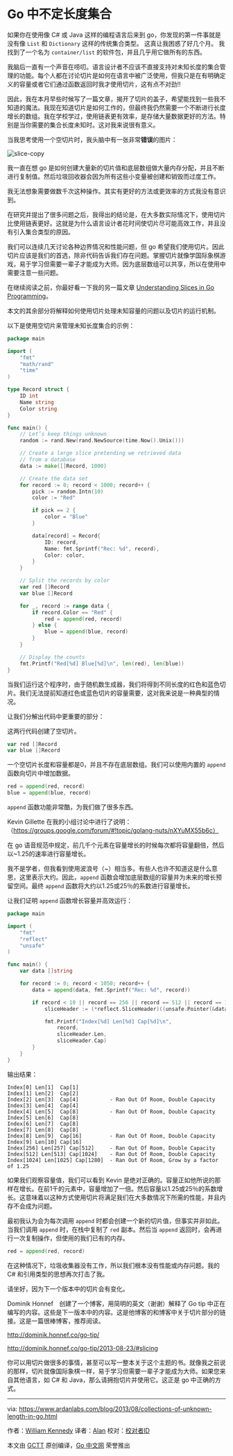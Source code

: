 
# Go 中不定长度集合

如果你在使用像 C# 或 Java 这样的编程语言后来到 go，你发现的第一件事就是没有像 `List` 和 `Dictionary` 这样的传统集合类型。 这真让我困惑了好几个月。 我找到了一个名为 `container/list` 的软件包，并且几乎用它做所有的东西。

我脑后一直有一个声音在唠叨。语言设计者不应该不直接支持对未知长度的集合管理的功能。每个人都在讨论切片是如何在语言中被广泛使用，但我只是在有明确定义的容量或者它们通过函数返回时我才使用切片，这有点不对劲!!

因此，我在本月早些时候写了一篇文章，揭开了切片的盖子，希望能找到一些我不知道的魔法。我现在知道切片是如何工作的，但最终我仍然需要一个不断进行长度增长的数组。我在学校学过，使用链表更有效率，是存储大量数据更好的方法。特别是当你需要的集合长度未知时。这对我来说很有意义。

当我思考使用一个空切片时，我头脑中有一张非常**错误**的图片：

![slice-copy](https://raw.githubusercontent.com/studygolang/gctt-images/master/collections-of-unknown-length/slice-copy.png)

我一直在想 go 是如何创建大量新的切片值和底层数组做大量内存分配，并且不断进行复制值。然后垃圾回收器会因为所有这些小变量被创建和销毁而过度工作。

我无法想象需要做数千次这种操作。其实有更好的方法或更效率的方式我没有意识到。

在研究并提出了很多问题之后，我得出的结论是，在大多数实际情况下，使用切片比使用链表更好。这就是为什么语言设计者花时间使切片尽可能高效工作，并且没有引入集合类型的原因。

我们可以连续几天讨论各种边界情况和性能问题，但 go 希望我们使用切片。因此切片应该是我们的首选，除非代码告诉我们存在问题。掌握切片就像学国际象棋游戏，易于学习但需要一辈子才能成为大师。因为底层数组可以共享，所以在使用中需要注意一些问题。

在继续阅读之前，你最好看一下我的另一篇文章 [Understanding Slices in Go Programming](http://www.goinggo.net/2013/08/understanding-slices-in-go-programming.html)。

本文的其余部分将解释如何使用切片处理未知容量的问题以及切片的运行机制。

以下是使用空切片来管理未知长度集合的示例：

```go
package main

import (
    "fmt"
    "math/rand"
    "time"
)

type Record struct {
    ID int
    Name string
    Color string
}

func main() {
    // Let’s keep things unknown
    random := rand.New(rand.NewSource(time.Now().Unix()))

    // Create a large slice pretending we retrieved data
    // from a database
    data := make([]Record, 1000)

    // Create the data set
    for record := 0; record < 1000; record++ {
        pick := random.Intn(10)
        color := "Red"

        if pick == 2 {
            color = "Blue"
        }

        data[record] = Record{
            ID: record,
            Name: fmt.Sprintf("Rec: %d", record),
            Color: color,
        }
    }

    // Split the records by color
    var red []Record
    var blue []Record

    for _, record := range data {
        if record.Color == "Red" {
            red = append(red, record)
        } else {
            blue = append(blue, record)
        }
    }

    // Display the counts
    fmt.Printf("Red[%d] Blue[%d]\n", len(red), len(blue))
}

```
当我们运行这个程序时，由于随机数生成器，我们将得到不同长度的红色和蓝色切片。我们无法提前知道红色或蓝色切片的容量需要，这对我来说是一种典型的情况。

让我们分解出代码中更重要的部分：

这两行代码创建了空切片。

```go
var red []Record
var blue []Record
```
一个空切片长度和容量都是0，并且不存在底层数组。我们可以使用内置的 `append` 函数向切片中增加数据。
```go
red = append(red, record)
blue = append(blue, record)
```
`append` 函数功能非常酷，为我们做了很多东西。

Kevin Gillette 在我的小组讨论中进行了说明：
（https://groups.google.com/forum/#!topic/golang-nuts/nXYuMX55b6c）

在 go 语音规范中规定，前几千个元素在容量增长的时候每次都将容量翻倍，然后以~1.25的速率进行容量增长。

我不是学者，但我看到使用波浪号（~）相当多。有些人也许不知道这是什么意思，这里表示大约。因此，`append` 函数会增加底层数组的容量并为未来的增长预留空间。最终 `append` 函数将大约以1.25或25％的系数进行容量增长。

让我们证明 `append` 函数增长容量并高效运行：

```go
package main

import (
    "fmt"
    "reflect"
    "unsafe"
)

func main() {
    var data []string

    for record := 0; record < 1050; record++ {
        data = append(data, fmt.Sprintf("Rec: %d", record))

        if record < 10 || record == 256 || record == 512 || record == 1024 {
            sliceHeader := (*reflect.SliceHeader)((unsafe.Pointer(&data)))

            fmt.Printf("Index[%d] Len[%d] Cap[%d]\n",
                record,
                sliceHeader.Len,
                sliceHeader.Cap)
        }
    }
}
```
输出结果：
```
Index[0] Len[1]  Cap[1]
Index[1] Len[2]  Cap[2]
Index[2] Len[3]  Cap[4]          - Ran Out Of Room, Double Capacity
Index[3] Len[4]  Cap[4]
Index[4] Len[5]  Cap[8]          - Ran Out Of Room, Double Capacity
Index[5] Len[6]  Cap[8]
Index[6] Len[7]  Cap[8]
Index[7] Len[8]  Cap[8]
Index[8] Len[9]  Cap[16]         - Ran Out Of Room, Double Capacity
Index[9] Len[10] Cap[16]
Index[256] Len[257] Cap[512]     - Ran Out Of Room, Double Capacity
Index[512] Len[513] Cap[1024]    - Ran Out Of Room, Double Capacity
Index[1024] Len[1025] Cap[1280]  - Ran Out Of Room, Grow by a factor of 1.25
```
如果我们观察容量值，我们可以看到 Kevin 是绝对正确的。容量正如他所说的那样在增长。在前1千的元素中，容量增加了一倍。然后容量以1.25或25％的系数增长。这意味着以这种方式使用切片将满足我们在大多数情况下所需的性能，并且内存不会成为问题。

最初我认为会为每次调用 `append` 时都会创建一个新的切片值，但事实并非如此。当我们调用 `append` 时，在栈中复制了 `red` 副本。然后当 `append` 返回时，会再进行一次复制操作，但使用的我们已有的内存。
```go
red = append(red, record)
```
在这种情况下，垃圾收集器没有工作，所以我们根本没有性能或内存问题。我的 C# 和引用类型的思想再次打击了我。

请坐好，因为下一个版本中的切片会有变化。

Dominik Honnef　创建了一个博客，用简明的英文（谢谢）解释了 Go tip 中正在编写的内容。这些是下一版本中的内容。这是他博客的和博客中关于切片部分的链接。这是一篇很棒博客，推荐阅读。

http://dominik.honnef.co/go-tip/

http://dominik.honnef.co/go-tip/2013-08-23/#slicing

你可以用切片做很多的事情，甚至可以写一整本关于这个主题的书。就像我之前说的那样，切片就像国际象棋一样，易于学习但需要一辈子才能成为大师。如果您来自其他语言，如 C# 和 Java，那么请拥抱切片并使用它。这正是 go 中正确的方式。

------

via: https://www.ardanlabs.com/blog/2013/08/collections-of-unknown-length-in-go.html

作者：[William Kennedy](https://github.com/ardanlabs/gotraining)
译者：[Alan](https://github.com/althen)
校对：[校对者ID](https://github.com/校对者ID)

本文由 [GCTT](https://github.com/studygolang/GCTT) 原创编译，[Go 中文网](https://studygolang.com/) 荣誉推出
